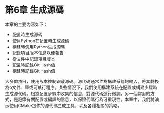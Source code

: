 # 第6章 生成源碼

本章的主要內容如下：

* 配置時生成源碼
* 使用Python在配置時生成源碼
* 構建時使用Python生成源碼
* 記錄項目版本信息以便報告
* 從文件中記錄項目版本
* 配置時記錄Git Hash值
* 構建時記錄Git Hash值

大多數項目，使用版本控制跟蹤源碼。源代碼通常作為構建系統的輸入，將其轉換為o文件、庫或可執行程序。某些情況下，我們使用構建系統在配置或構建步驟時生成源代碼。根據配置步驟中收集的信息，對源代碼進行微調。另一個常用的方式，是記錄有關配置或編譯的信息，以保證代碼行為可重現性。本章中，我們將演示使用CMake提供的源代碼生成工具，以及各種相關的策略。

